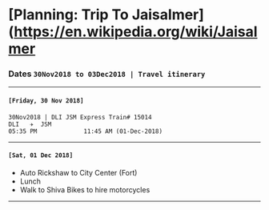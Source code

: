 # [Planning: Trip To Jaisalmer](https://en.wikipedia.org/wiki/Jaisalmer

### Dates `30Nov2018 to 03Dec2018 | Travel itinerary` 
***
#### `[Friday, 30 Nov 2018]`

```
30Nov2018 | DLI JSM Express Train# 15014
DLI   ✈  JSM
05:35 PM             11:45 AM (01-Dec-2018)   
```  
***
####  `[Sat, 01 Dec 2018]`

* Auto Rickshaw to City Center (Fort)  
* Lunch
* Walk to Shiva Bikes to hire motorcycles


***

